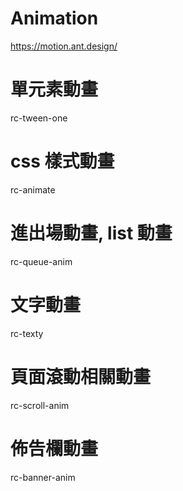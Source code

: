 # Animation

https://motion.ant.design/

# 單元素動畫

rc-tween-one

# css 樣式動畫

rc-animate

# 進出場動畫, list 動畫

rc-queue-anim

# 文字動畫

rc-texty

# 頁面滾動相關動畫

rc-scroll-anim

# 佈告欄動畫

rc-banner-anim

